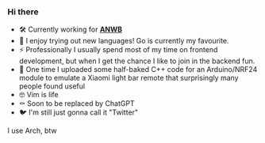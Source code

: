 ### Hi there

- 🛠️ Currently working for [**ANWB**](http://www.anwb.nl)
- 🌱 I enjoy trying out new languages! Go is currently my favourite.
- ⚡ Professionally I usually spend most of my time on frontend development, but when I get the chance I like to join in the backend fun.
- 💬 One time I uploaded some half-baked C++ code for an Arduino/NRF24 module to emulate a Xiaomi light bar remote that surprisingly many people found useful
- 🤓 Vim is life
- ⚰️ Soon to be replaced by ChatGPT
- 🐦 I'm still just gonna call it "Twitter"

I use Arch, btw
